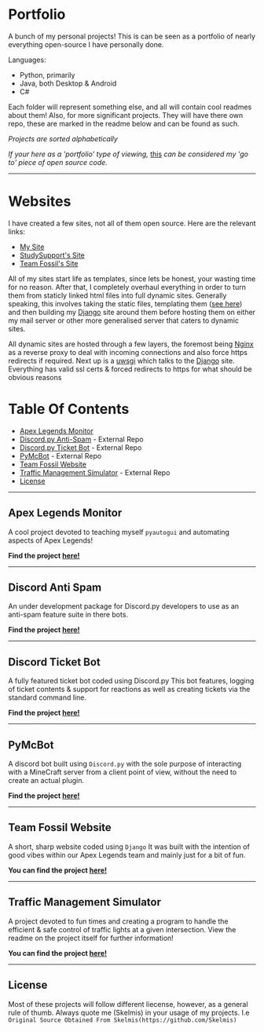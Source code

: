 # Portfolio
A bunch of my personal projects! This is can be seen as a portfolio of nearly everything open-source I have personally done.

Languages:
- Python, primarily 
- Java, both Desktop & Android
- C#

Each folder will represent something else, and all will contain cool readmes about them!
Also, for more significant projects. They will have there own repo, these are marked in the readme below and can be found as such.

*Projects are sorted alphabetically*

*If your here as a 'portfolio' type of viewing,* [this](https://github.com/Skelmis/DPY-Anti-Spam) *can be considered my 'go to' piece of open source code.*

---

# Websites
I have created a few sites, not all of them open source. Here are the relevant links:

- [My Site](https://koldfusion.xyz/)
- [StudySupport's Site](https://studysupport.club/)
- [Team Fossil's Site](https://teamfossil.xyz/)

All of my sites start life as templates, since lets be honest, your wasting time for no reason. After that, I completely overhaul everything in order to turn them from staticly linked html files into full dynamic sites.
Generally speaking, this involves taking the static files, templating them ([see here](https://docs.djangoproject.com/en/3.1/topics/templates/)) and then building my [Django](https://www.djangoproject.com/) site around them before hosting them on either my mail server or other more generalised server that caters to dynamic sites.

All dynamic sites are hosted through a few layers, the foremost being [Nginx](https://www.nginx.com/) as a reverse proxy to deal with incoming connections and also force https redirects if required. Next up is a [uwsgi](https://uwsgi-docs.readthedocs.io/en/latest/index.html) which talks to the [Django](https://www.djangoproject.com/) site. Everything has valid ssl certs & forced redirects to https for what should be obvious reasons


# Table Of Contents

- [Apex Legends Monitor](#apex-legends-monitor)
- [Discord.py Anti-Spam](#discord-anti-spam) - External Repo
- [Discord.py Ticket Bot](#discord-ticket-bot) - External Repo
- [PyMcBot](#pymcbot) - External Repo
- [Team Fossil Website](#team-fossil-website)
- [Traffic Management Simulator](#traffic-management-simulator) - External Repo
- [License](#license)

---

## Apex Legends Monitor
A cool project devoted to teaching myself `pyautogui` and automating aspects of Apex Legends!

**Find the project [here!](https://github.com/Skelmis/Personal-Projects/tree/master/Apex%20Legends%20Monitor)**

---

## Discord Anti Spam
An under development package for Discord.py developers to use as an anti-spam feature suite in there bots.


**Find the project [here!](https://github.com/Skelmis/DPY-Ticket-Bot)**

---

## Discord Ticket Bot
A fully featured ticket bot coded using Discord.py
This bot features, logging of ticket contents & support for reactions as well as creating tickets via the standard command line.

**Find the project [here!](https://github.com/Skelmis/DPY-Anti-Spam)**

---
## PyMcBot
A discord bot built using `Discord.py` with the sole purpose of interacting with a MineCraft server from a client point of view, without the need to create an actual plugin.

**Find the project [here!](https://github.com/Skelmis/PyMcBot)**

---

## Team Fossil Website
A short, sharp website coded using `Django`
It was built with the intention of good vibes within our Apex Legends team and mainly just for a bit of fun.

**You can find the project [here!](https://github.com/Skelmis/Personal-Projects/tree/master/Team%20Fossil%20Website)**

---

## Traffic Management Simulator
A project devoted to fun times and creating a program to handle the efficient & safe control of traffic lights at a given intersection.
View the readme on the project itself for further information!

**You can find the project [here!](https://github.com/Skelmis/Traffic-Management-Simulator)**

---

## License

Most of these projects will follow different liecense, however, as a general rule of thumb. Always quote me (Skelmis) in your usage of my projects.
I.e `Original Source Obtained From Skelmis(https://github.com/Skelmis)`
